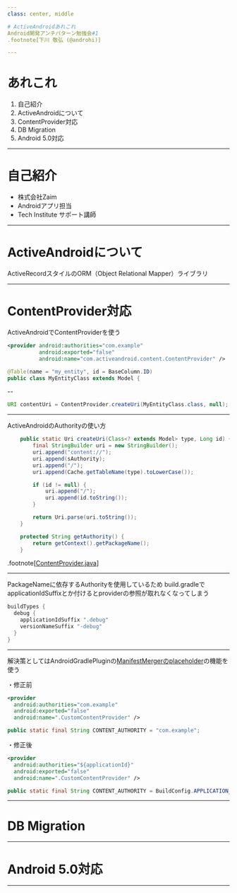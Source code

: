 ```yaml
---
class: center, middle

# ActiveAndroidあれこれ
Android開発アンチパターン勉強会#1
.footnote[下川 敬弘 (@androhi)]

---
```

# あれこれ
1. 自己紹介
2. ActiveAndroidについて
3. ContentProvider対応
4. DB Migration
5. Android 5.0対応

---
# 自己紹介
- 株式会社Zaim
- Androidアプリ担当
- Tech Institute サポート講師

---
# ActiveAndroidについて
ActiveRecordスタイルのORM（Object Relational Mapper）ライブラリ

---
# ContentProvider対応

ActiveAndroidでContentProviderを使う

```xml
<provider android:authorities="com.example"
          android:exported="false"
          android:name="com.activeandroid.content.ContentProvider" />
```
```java
@Table(name = "my_entity", id = BaseColumn.ID)
public class MyEntityClass extends Model {
```
--
```java
URI contentUri = ContentProvider.createUri(MyEntityClass.class, null);
```

---
ActiveAndroidのAuthorityの使い方

```java
	public static Uri createUri(Class<? extends Model> type, Long id) {
		final StringBuilder uri = new StringBuilder();
		uri.append("content://");
		uri.append(sAuthority);
		uri.append("/");
		uri.append(Cache.getTableName(type).toLowerCase());

		if (id != null) {
			uri.append("/");
			uri.append(id.toString());
		}

		return Uri.parse(uri.toString());
	}

	protected String getAuthority() {
		return getContext().getPackageName();
	}
```
.footnote[[ContentProvider.java](https://github.com/pardom/ActiveAndroid/blob/master/src/com/activeandroid/content/ContentProvider.java#L152)]

---
PackageNameに依存するAuthorityを使用しているため
build.gradleでapplicationIdSuffixとか付けるとproviderの参照が取れなくなってしまう

```groovy
buildTypes {
  debug {
    applicationIdSuffix ".debug"
    versionNameSuffix "-debug"
  }
}
```

---
解決策としてはAndroidGradlePluginの[ManifestMergerのplaceholder](http://tools.android.com/tech-docs/new-build-system/user-guide/manifest-merger#TOC-Placeholder-support)の機能を使う

・修正前
```xml:AndroidManifest.xml
<provider
  android:authorities="com.example"
  android:exported="false"
  android:name=".CustomContentProvider" />
```

```java:Sample.java
public static final String CONTENT_AUTHORITY = "com.example";
```

・修正後
```xml:AndroidManifest.xml
<provider
  android:authorities="${applicationId}"
  android:exported="false"
  android:name=".CustomContentProvider" />
```

```java:Sample.java
public static final String CONTENT_AUTHORITY = BuildConfig.APPLICATION_ID;
```

---
# DB Migration

---
# Android 5.0対応

---